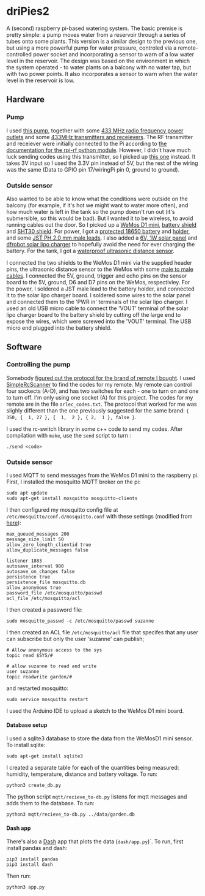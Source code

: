 # driPies2
A (second) raspberry pi-based watering system. The basic premise is pretty simple: a pump moves water from a reservoir through a series of tubes onto some plants.  This version is a similar design to the previous one, but using a more powerful pump for water pressure, controled via a remote-controlled power socket and incorporating a sensor to warn of a low water level in the reservoir.  The design was based on the environment in which the system operated - to water plants on a balcony with no water tap, but with two power points.  It also incorporates a sensor to warn when the water level in the reservoir is low.

## Hardware

### Pump
I used [this pump](https://www.bunnings.com.au/aquapro-ap550-water-feature-pump_p2810111), together with some [433 MHz radio frequency power outlets](https://www.bunnings.com.au/arlec-remote-controlled-power-outlet-twin-pack_p0095172) and some [433MHz transmitters and receievers](https://www.ebay.com/itm/1X-New-433Mhz-RF-Transmitter-Module-And-Receiver-Link-Kit-For-Arduino-ARM-MCU-WL/182549538034?hash=item2a80cce4f2:g:CFcAAOSw8hxbRvGm).  The RF transmitter and receiever were initially connected to the Pi according to [the documentation for the rpi-rf python module](https://pypi.org/project/rpi-rf/).  However, I didn't have much luck sending codes using this transmitter, so I picked up [this one](https://www.jaycar.com.au/wireless-modules-transmitter-433mhz/p/ZW3100) instead.  It takes 3V input so I used the 3.3V pin instead of 5V, but the rest of the wiring was the same (Data to GPIO pin 17/wiringPi pin 0, ground to ground).

### Outside sensor

Also wanted to be able to know what the conditions were outside on the balcony (for example, if it's hot we might want to water more often), and how much water is left in the tank so the pump doesn't run out (it's submersible, so this would be bad).  But I wanted it to be wireless, to avoid running cables out the door.  So I picked up a [WeMos D1 mini](https://docs.wemos.cc/en/latest/d1/d1_mini.html), [battery shield](https://docs.wemos.cc/en/latest/d1_mini_shiled/battery.html) and [SHT30 shield](https://docs.wemos.cc/en/latest/d1_mini_shiled/sht30.html).  For power, I got a [protected 18650 battery](https://www.jaycar.com.au/18650-2600mah-li-ion-protected-battery/p/SB2299) and [holder](https://www.jaycar.com.au/single-18650-battery-holder/p/PH9205), and some [JST PH 2.0 mm male leads](https://www.amazon.com.au/Shappy-Pieces-Connector-Silicone-Female/dp/B07449V33P).  I also added a [6V, 1W solar panel](https://www.ebay.com.au/itm/Solar-Panel-3-5V-to-18V-Mini-System-0-15W-to-4-2W/132954452525?ssPageName=STRK%3AMEBIDX%3AIT&var=432252785769&_trksid=p2060353.m2749.l2649) and [dfrobot solar lipo charger](https://www.dfrobot.com/product-1139.html) to hopefully avoid the need for ever charging the battery.  For the tank, I got a [waterproof ultrasonic distance sensor](https://www.amazon.com/Waterproof-Ultrasonic-Distance-Measuring-Transducer/dp/B01J5KZU8M/ref=as_li_ss_tl?ie=UTF8&qid=1549537345&sr=8-4&keywords=jsn-sr04t&linkCode=sl1&tag=makerguides-20&linkId=4cf1465a40860d88454c9889f290e594&language=en_US).  

I connected the two shields to the WeMos D1 mini via the supplied header pins, the ultrasonic distance sensor to the WeMos with some [male to male cables](https://www.ebay.com.au/itm/40pc-Dupont-Jump-Wire-Male-To-Male-Jumper-Ribbon-Cable-Lead-Breadboard-Arduino/312018849894?hash=item48a5c5d066:m:mZPu8krz2ptbK4v9815PFAg&var=610781429748).  I connected the 5V, ground, trigger and echo pins on the sensor board to the 5V, ground, D6 and D7 pins on the WeMos, respectivley.  For the power, I soldered a JST male lead to the battery holder, and connected it to the solar lipo charger board.  I soldered some wires to the solar panel and connected them to the 'PWR in' terminals of the solar lipo charger.  I used an old USB micro cable to connect the 'VOUT' terminal of the solar lipo charger board to the battery shield by cutting off the large end to expose the wires, which were screwed into the 'VOUT' terminal.  The USB micro end plugged into the battery shield.

## Software

### Controlling the pump
Somebody [figured out the protocol for the brand of remote I bought](https://github.com/sui77/rc-switch/wiki/Description-of-socket-protocols-from-different-brands-and-models).  I used [SimpleRcScanner](https://github.com/sui77/SimpleRcScanner) to find the codes for my remote.  My remote can control four sockects (A-D), and has two switches for each - one to turn on and one to turn off.  I'm only using one socket (A) for this project. The codes for my remote are in the file `arlec_codes.txt`.  The protocol that worked for me was slighly different than the one previously suggested for the same brand: `{ 350, {  1, 27 }, {  1,  2 }, { 2,  1 }, false }`.

I used the rc-switch library in some c++ code to send my codes.  After compilation with `make`, use the `send` script to turn :
```
./send <code>
```

### Outside sensor

I used MQTT to send messages from the WeMos D1 mini to the raspberry pi.  First, I installed the mosquitto MQTT broker on the pi:
```
sudo apt update
sudo apt-get install mosquitto mosquitto-clients
```
I then configured my mosquitto config file at `/etc/mosquitto/conf.d/mosquitto.conf` with these settings (modified from [here](https://learn.adafruit.com/diy-esp8266-home-security-with-lua-and-mqtt/configuring-mqtt-on-the-raspberry-pi)):

```
max_queued_messages 200
message_size_limit 50
allow_zero_length_clientid true
allow_duplicate_messages false
 
listener 1883
autosave_interval 900
autosave_on_changes false
persistence true
persistence_file mosquitto.db
allow_anonymous true
password_file /etc/mosquitto/passwd
acl_file /etc/mosquitto/acl
```
I then created a password file:

```
sudo mosquitto_passwd -c /etc/mosquitto/passwd suzanne
```

I then created an ACL file `/etc/mosquitto/acl` file that specifes that any user can subscribe but only the user 'suzanne' can publish;
```
# Allow anonymous access to the sys
topic read $SYS/#

# allow suzanne to read and write
user suzanne
topic readwrite garden/#
```
and restarted mosquitto:

```
sudo service mosquitto restart
```

I used the Arduino IDE to upload a sketch to the WeMos D1 mini board.

#### Database setup

I used a sqlite3 database to store the data from the WeMosD1 mini sensor.  To install sqlite:
```
sudo apt-get install sqlite3
```

I created a separate table for each of the quantities being measured: humidity, temperature, distance and battery voltage.  To run:
```
python3 create_db.py
```

The python script `mqtt/recieve_to-db.py` listens for mqtt messages and adds them to the database.  To run:
```
python3 mqtt/recieve_to-db.py ../data/garden.db
```

#### Dash app

There's also a [Dash](https://dash.plotly.com/) app that plots the data (`dash/app.py`)`.  To run, first install pandas and dash:
```
pip3 install pandas
pip3 install dash
```

Then run:
```
python3 app.py
```
